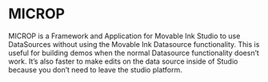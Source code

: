 # MICROP
MICROP is a Framework and Application for Movable Ink Studio to use DataSources without using the Movable Ink Datasource functionality. This is useful for building demos when the normal Datasource functionality doesn’t work. It’s also faster to make edits on the data source inside of Studio because you don’t need to leave the studio platform.
